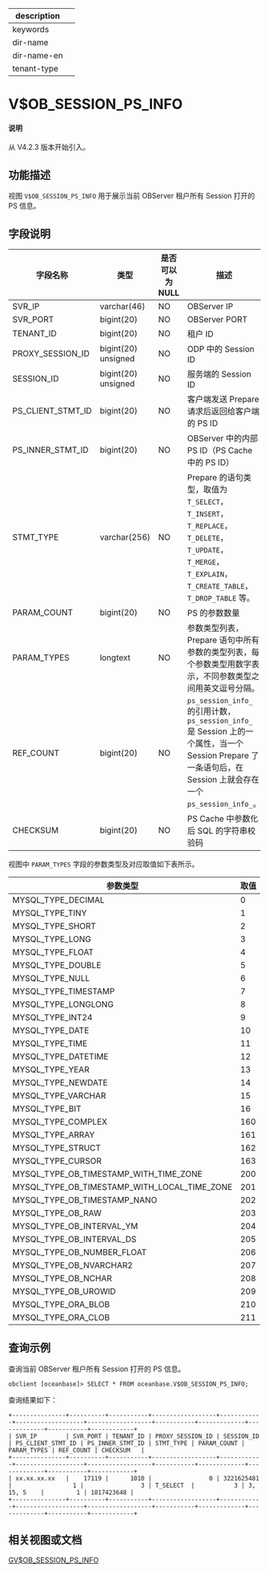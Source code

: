 |description||
|---|---|
|keywords||
|dir-name||
|dir-name-en||
|tenant-type||

# V$OB_SESSION_PS_INFO

<main id="notice" type='explain'>
  <h4>说明</h4>
  <p>从 V4.2.3 版本开始引入。</p>
</main>

## 功能描述

视图 `V$OB_SESSION_PS_INFO` 用于展示当前 OBServer 租户所有 Session 打开的 PS 信息。

## 字段说明

| **字段名称** | **类型** | **是否可以为 NULL** | **描述** |
| ------------ | -------- | ------------------- | -------- |
| SVR_IP             | varchar(46) | NO | OBServer IP |
| SVR_PORT           | bigint(20)  | NO | OBServer PORT |
| TENANT_ID          | bigint(20)  | NO |  租户 ID |
| PROXY_SESSION_ID   | bigint(20) unsigned | NO | ODP 中的 Session ID  |
| SESSION_ID         | bigint(20) unsigned | NO | 服务端的 Session ID  |
| PS_CLIENT_STMT_ID  | bigint(20)  | NO | 客户端发送 Prepare 请求后返回给客户端的 PS ID |
| PS_INNER_STMT_ID   | bigint(20)  | NO | OBServer 中的内部 PS ID（PS Cache 中的 PS ID） |
| STMT_TYPE          | varchar(256)| NO | Prepare 的语句类型，取值为 `T_SELECT`，`T_INSERT`，`T_REPLACE`，`T_DELETE`，`T_UPDATE`，`T_MERGE`，`T_EXPLAIN`，`T_CREATE_TABLE`，`T_DROP_TABLE` 等。 |
| PARAM_COUNT        | bigint(20)  | NO |  PS 的参数数量 |
| PARAM_TYPES        | longtext    | NO | 参数类型列表，Prepare 语句中所有参数的类型列表，每个参数类型用数字表示，不同参数类型之间用英文逗号分隔。 |
| REF_COUNT          | bigint(20)  | NO | `ps_session_info_` 的引用计数，`ps_session_info_` 是 Session 上的一个属性，当一个 Session Prepare 了一条语句后，在 Session 上就会存在一个 `ps_session_info_`。 |
| CHECKSUM           | bigint(20)  | NO | PS Cache 中参数化后 SQL  的字符串校验码 |

视图中 `PARAM_TYPES` 字段的参数类型及对应取值如下表所示。

| **参数类型** | **取值** |
|----------------------------------------------|------|
| MYSQL_TYPE_DECIMAL                           | 0    |
| MYSQL_TYPE_TINY                              | 1    |
| MYSQL_TYPE_SHORT                             | 2    |
| MYSQL_TYPE_LONG                              | 3    |
| MYSQL_TYPE_FLOAT                             | 4    |
| MYSQL_TYPE_DOUBLE                            | 5    |
| MYSQL_TYPE_NULL                              | 6    |
| MYSQL_TYPE_TIMESTAMP                         | 7    |
| MYSQL_TYPE_LONGLONG                          | 8    |
| MYSQL_TYPE_INT24                             | 9    | 
| MYSQL_TYPE_DATE                              | 10   |
| MYSQL_TYPE_TIME                              | 11   |
| MYSQL_TYPE_DATETIME                          | 12   |
| MYSQL_TYPE_YEAR                              | 13   |
| MYSQL_TYPE_NEWDATE                           | 14   |
| MYSQL_TYPE_VARCHAR                           | 15   |
| MYSQL_TYPE_BIT                               | 16   |
| MYSQL_TYPE_COMPLEX                           | 160  |
| MYSQL_TYPE_ARRAY                             | 161  |
| MYSQL_TYPE_STRUCT                            | 162  |
| MYSQL_TYPE_CURSOR                            | 163  |
| MYSQL_TYPE_OB_TIMESTAMP_WITH_TIME_ZONE       | 200  |
| MYSQL_TYPE_OB_TIMESTAMP_WITH_LOCAL_TIME_ZONE | 201  |
| MYSQL_TYPE_OB_TIMESTAMP_NANO                 | 202  |
| MYSQL_TYPE_OB_RAW                            | 203  |
| MYSQL_TYPE_OB_INTERVAL_YM                    | 204  |
| MYSQL_TYPE_OB_INTERVAL_DS                    | 205  |
| MYSQL_TYPE_OB_NUMBER_FLOAT                   | 206  |
| MYSQL_TYPE_OB_NVARCHAR2                      | 207  |
| MYSQL_TYPE_OB_NCHAR                          | 208  |
| MYSQL_TYPE_OB_UROWID                         | 209  |
| MYSQL_TYPE_ORA_BLOB                          | 210  |
| MYSQL_TYPE_ORA_CLOB                          | 211  |

## 查询示例

查询当前 OBServer 租户所有 Session 打开的 PS 信息。

```shell
obclient [oceanbase]> SELECT * FROM oceanbase.V$OB_SESSION_PS_INFO;
```

查询结果如下：

```shell
+---------------+----------+-----------+------------------+------------+-------------------+------------------+-----------+-------------+-------------+-----------+------------+
| SVR_IP        | SVR_PORT | TENANT_ID | PROXY_SESSION_ID | SESSION_ID | PS_CLIENT_STMT_ID | PS_INNER_STMT_ID | STMT_TYPE | PARAM_COUNT | PARAM_TYPES | REF_COUNT | CHECKSUM   |
+---------------+----------+-----------+------------------+------------+-------------------+------------------+-----------+-------------+-------------+-----------+------------+
| xx.xx.xx.xx   |    17119 |      1010 |                0 | 3221625481 |                 1 |                3 | T_SELECT  |           3 | 3, 15, 5    |         1 | 1817423648 |
+---------------+----------+-----------+------------------+------------+-------------------+------------------+-----------+-------------+-------------+-----------+------------+
```

## 相关视图或文档

[GV$OB_SESSION_PS_INFO](18000.gv-ob_session_ps_info-of-sys-tenant.md)